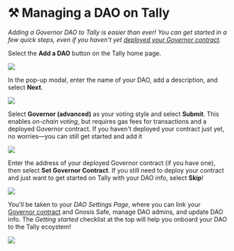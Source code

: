 # ⚒ Managing a DAO on Tally

_Adding a Governor DAO to Tally is easier than ever! You can get started in a few quick steps, even if you haven't yet_ [_deployed your Governor contract_](https://docs.tally.xyz/user-guides/deploying-governor-daos)_._

Select the  **Add a DAO** button on the Tally home page.

![](https://p434.p1.n0.cdn.getcloudapp.com/items/geuy1gqY/ab51f033-eb42-41bf-8e82-cc6db004d41d.jpg?v=5190910bb59001ce6ea1c8e7b79ed377)

In the pop-up modal, enter the name of your DAO, add a description, and select **Next**.

![](https://p434.p1.n0.cdn.getcloudapp.com/items/z8uQGLGE/bb50b83a-e7ed-4f24-b425-cb65fd3b49a8.jpg?v=660fb0b4472a5a594eb1d561308bf50c)

Select **Governor (advanced)** as your voting style and select **Submit**. This enables _on-chain voting_, but requires gas fees for transactions and a deployed Governor contract. If you haven't deployed your contract just yet, no worries—you can still get started and add it

![](https://p434.p1.n0.cdn.getcloudapp.com/items/YEuWereE/59daf18b-9b12-4c3c-b7f3-f9dcaa9bb653.jpg?v=2a407405be3e58405c3976bd215f82f5)

Enter the address of your deployed Governor contract (if you have one), then select **Set Governor Contract**. If you still need to deploy your contract and just want to get started on Tally with your DAO info, select **Skip**!

![](https://p434.p1.n0.cdn.getcloudapp.com/items/QwudBALX/cc4f6330-585a-48c2-846d-475131b0ea30.jpg?v=8fc4a613821822459dafa9a574d1cff6)

You'll be taken to your _DAO Settings Page_, where you can link your [Governor contract](https://docs.tally.xyz/user-guides/what-is-a-governor-contract) and Gnosis Safe, manage DAO admins, and update DAO info. The _Getting started_ checklist at the top will help you onboard your DAO to the Tally ecoystem!

![](https://p434.p1.n0.cdn.getcloudapp.com/items/4gur6NZr/8b7afe96-400d-4730-9720-9bd02b828ef8.jpg?v=857606133545dfc8c170ce0aef3f2d8a)
